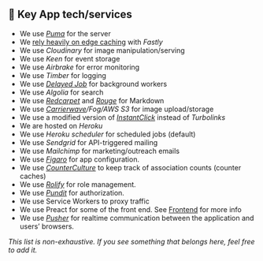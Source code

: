 ## 🔑 Key App tech/services

- We use [_Puma_](https://github.com/puma/puma) for the server
- We [rely heavily on edge caching](https://dev.to/ben/making-devto-insanely-fast) with _Fastly_
- We use _Cloudinary_ for image manipulation/serving
- We use _Keen_ for event storage
- We use _Airbrake_ for error monitoring
- We use _Timber_ for logging
- We use [_Delayed Job_](https://github.com/collectiveidea/delayed_job) for background workers
- We use _Algolia_ for search
- We use [_Redcarpet_](https://github.com/vmg/redcarpet) and [_Rouge_](https://github.com/jneen/rouge) for Markdown
- We use _[Carrierwave](https://github.com/carrierwaveuploader/carrierwave)/Fog/AWS S3_ for image upload/storage
- We use a modified version of [_InstantClick_](http://instantclick.io/) instead of _Turbolinks_
- We are hosted on _Heroku_
- We use _Heroku scheduler_ for scheduled jobs (default)
- We use _Sendgrid_ for API-triggered mailing
- We use _Mailchimp_ for marketing/outreach emails
- We use [_Figaro_](https://github.com/laserlemon/figaro) for app configuration.
- We use [_CounterCulture_](https://github.com/magnusvk/counter_culture) to keep track of association counts (counter caches)
- We use [_Rolify_](https://github.com/RolifyCommunity/rolify) for role management.
- We use [_Pundit_](https://github.com/varvet/pundit) for authorization.
- We use Service Workers to proxy traffic
- We use Preact for some of the front end. See [Frontend](https://docs.dev.to/frontend/) for more info
- We use [_Pusher_](https://pusher.com) for realtime communication between the application and users’ browsers.

_This list is non-exhaustive. If you see something that belongs here, feel free to add it._
